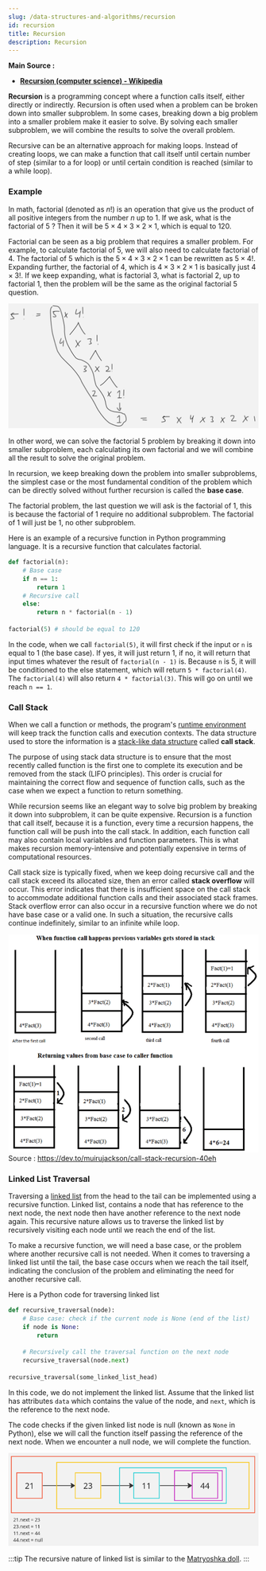 ```yaml
---
slug: /data-structures-and-algorithms/recursion
id: recursion
title: Recursion
description: Recursion
---
```


**Main Source :**

- **[Recursion (computer science) - Wikipedia](https://en.wikipedia.org/wiki/Recursion_(computer_science))**

**Recursion** is a programming concept where a function calls itself, either directly or indirectly. Recursion is often used when a problem can be broken down into smaller subproblem. In some cases, breaking down a big problem into a smaller problem make it easier to solve. By solving each smaller subproblem, we will combine the results to solve the overall problem.

Recursive can be an alternative approach for making loops. Instead of creating loops, we can make a function that call itself until certain number of step (similar to a for loop) or until certain condition is reached (similar to a while loop).

### Example

In math, factorial (denoted as $n!$) is an operation that give us the product of all positive integers from the number $n$ up to $1$. If we ask, what is the factorial of $5$ ? Then it will be $5 \times 4 \times 3 \times 2 \times 1$, which is equal to $120$.

Factorial can be seen as a big problem that requires a smaller problem. For example, to calculate factorial of $5$, we will also need to calculate factorial of $4$. The factorial of $5$ which is the $5 \times 4 \times 3 \times 2 \times 1$ can be rewritten as $5 \times 4!$. Expanding further, the factorial of 4, which is $4 \times 3 \times 2 \times 1$ is basically just $4 \times 3!$. If we keep expanding, what is factorial $3$, what is factorial $2$, up to factorial $1$, then the problem will be the same as the original factorial $5$ question.

![Factorial 5 expansion](./factorial-expansion.png)

In other word, we can solve the factorial $5$ problem by breaking it down into smaller subproblem, each calculating its own factorial and we will combine all the result to solve the original problem.

In recursion, we keep breaking down the problem into smaller subproblems, the simplest case or the most fundamental condition of the problem which can be directly solved without further recursion is called the **base case**.

The factorial problem, the last question we will ask is the factorial of $1$, this is because the factorial of $1$ require no additional subproblem. The factorial of $1$ will just be $1$, no other subproblem.

Here is an example of a recursive function in Python programming language. It is a recursive function that calculates factorial.

```python
def factorial(n):
    # Base case
    if n == 1:
        return 1
    # Recursive call
    else:
        return n * factorial(n - 1)

factorial(5) # should be equal to 120
```

In the code, when we call `factorial(5)`, it will first check if the input or `n` is equal to 1 (the base case). If yes, it will just return 1, if no, it will return that input times whatever the result of `factorial(n - 1)` is. Because `n` is 5, it will be conditioned to the else statement, which will return `5 * factorial(4)`. The `factorial(4)` will also return `4 * factorial(3)`. This will go on until we reach `n == 1`.

### Call Stack

When we call a function or methods, the program's [runtime environment](/computer-and-programming-fundamentals/runtime-environment) will keep track the function calls and execution contexts. The data structure used to store the information is a [stack-like data structure](/data-structures-and-algorithms/stack) called **call stack**.

The purpose of using stack data structure is to ensure that the most recently called function is the first one to complete its execution and be removed from the stack (LIFO principles). This order is crucial for maintaining the correct flow and sequence of function calls, such as the case when we expect a function to return something.

While recursion seems like an elegant way to solve big problem by breaking it down into subproblem, it can be quite expensive. Recursion is a function that call itself, because it is a function, every time a recursion happens, the function call will be push into the call stack. In addition, each function call may also contain local variables and function parameters. This is what makes recursion memory-intensive and potentially expensive in terms of computational resources.

Call stack size is typically fixed, when we keep doing recursive call and the call stack exceed its allocated size, then an error called **stack overflow** will occur. This error indicates that there is insufficient space on the call stack to accommodate additional function calls and their associated stack frames. Stack overflow error can also occur in a recursive function where we do not have base case or a valid one. In such a situation, the recursive calls continue indefinitely, similar to an infinite while loop.

![Recursion call stack](./call-stack.png)  
Source : https://dev.to/muirujackson/call-stack-recursion-40eh

### Linked List Traversal

Traversing a [linked list](/data-structures-and-algorithms/linked-list) from the head to the tail can be implemented using a recursive function. Linked list, contains a node that has reference to the next node, the next node then have another reference to the next node again. This recursive nature allows us to traverse the linked list by recursively visiting each node until we reach the end of the list.

To make a recursive function, we will need a base case, or the problem where another recursive call is not needed. When it comes to traversing a linked list until the tail, the base case occurs when we reach the tail itself, indicating the conclusion of the problem and eliminating the need for another recursive call.

Here is a Python code for traversing linked list

```python
def recursive_traversal(node):
    # Base case: check if the current node is None (end of the list)
    if node is None:
        return

    # Recursively call the traversal function on the next node
    recursive_traversal(node.next)

recursive_traversal(some_linked_list_head)
```

In this code, we do not implement the linked list. Assume that the linked list has attributes `data` which contains the value of the node, and `next`, which is the reference to the next node.

The code checks if the given linked list node is null (known as `None` in Python), else we will call the function itself passing the reference of the next node. When we encounter a null node, we will complete the function.

![Linked list](./linked-list.png)

:::tip
The recursive nature of linked list is similar to the [Matryoshka doll](https://en.wikipedia.org/wiki/Matryoshka_doll).
:::
